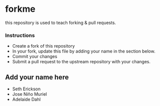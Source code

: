 # forkme
this repository is used to teach forking &amp; pull requests.

### Instructions

- Create a fork of this repository
- In your fork, update this file by adding your name in the section below.
- Commit your changes
- Submit a pull request to the upstream repository with your changes.

## Add your name here
- Seth Erickson
- Jose Niño Muriel
- Adelaide Dahl
